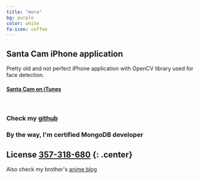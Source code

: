 ```yaml
---
title: "more"
bg: purple
color: white
fa-icon: coffee
---
```


## Santa Cam iPhone application

Pretty old and not perfect iPhone application with OpenCV library used for face detection.

#### [Santa Cam on iTunes](https://itunes.apple.com/us/app/santa-cam/id482488720?mt=8)

<br>

### Check my [github](https://github.com/DmitriySalko)

### By the way, I'm certified MongoDB developer 

License [357-318-680](https://university.mongodb.com/exams/verify_certificate)
{: .center}
---

Also check my brother's [anime blog](http://kawaii-mobile.com/)


